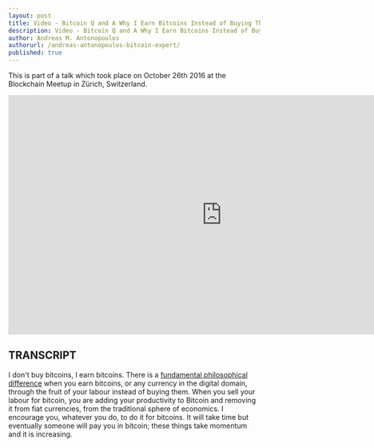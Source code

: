```yaml
---
layout: post
title: Video - Bitcoin Q and A Why I Earn Bitcoins Instead of Buying Them
description: Video - Bitcoin Q and A Why I Earn Bitcoins Instead of Buying Them
author: Andreas M. Antonopoulos
authorurl: /andreas-antonopoulos-bitcoin-expert/
published: true
---
```


<p>This is part of a talk which took place on October 26th 2016 at the Blockchain Meetup in Zürich, Switzerland.</p>

<center><iframe width="854" height="480" src="https://www.youtube.com/embed/Ci7TyD8jETY?list=PLPQwGV1aLnTsHvzevl9BAUlfsfwFfU7aP" frameborder="0" allowfullscreen></iframe></center>

<h2>TRANSCRIPT</h2>

I don't buy bitcoins, I earn bitcoins. There is a <a href="/bitcoin-legal-issues/">fundamental philosophical difference</a> when you earn bitcoins, or any currency in the digital domain, through the fruit of your labour instead of buying them. When you sell your labour for bitcoin, you are adding your productivity to Bitcoin and removing it from fiat currencies, from the traditional sphere of economics. I encourage you, whatever you do, to do it for bitcoins. It will take time but eventually someone will pay you in bitcoin; these things take momentum and it is increasing.
